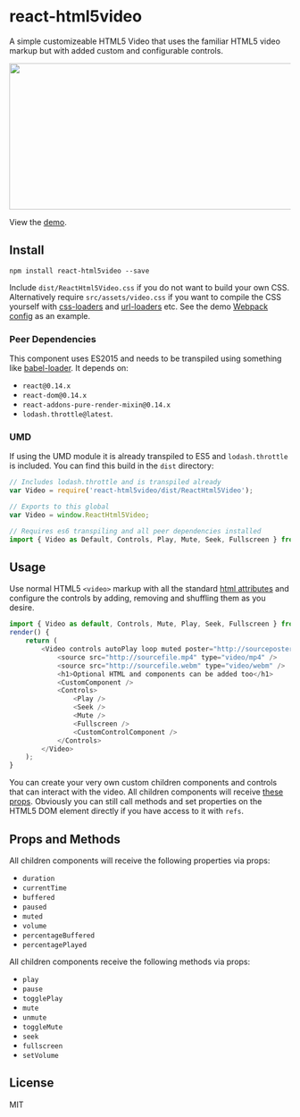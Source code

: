 # react-html5video

A simple customizeable HTML5 Video that uses the familiar HTML5 video markup but with added custom and configurable controls.

<img src="http://mderrick.github.io/react-html5video/example.png" align="center" height="262" width="633" />

View the [demo](http://mderrick.github.io/react-html5video/).

## Install

`npm install react-html5video --save`

Include `dist/ReactHtml5Video.css` if you do not want to build your own CSS. Alternatively require `src/assets/video.css` if you want to compile the CSS yourself with [css-loaders](https://github.com/webpack/css-loader) and [url-loaders](https://github.com/webpack/url-loader) etc. See the demo [Webpack config](https://github.com/mderrick/react-html5video/blob/master/demo/webpack.config.js) as an example.

### Peer Dependencies

This component uses ES2015 and needs to be transpiled using something like [babel-loader](https://github.com/babel/babel-loader). It depends on:
- `react@0.14.x`
- `react-dom@0.14.x`
- `react-addons-pure-render-mixin@0.14.x`
- `lodash.throttle@latest`.

### UMD

If using the UMD module it is already transpiled to ES5 and `lodash.throttle` is included. You can find this build in the `dist` directory:

```js
// Includes lodash.throttle and is transpiled already
var Video = require('react-html5video/dist/ReactHtml5Video');  
```

```js
// Exports to this global
var Video = window.ReactHtml5Video;
```

```js
// Requires es6 transpiling and all peer dependencies installed
import { Video as Default, Controls, Play, Mute, Seek, Fullscreen } from 'react-html5video';
```


## Usage

Use normal HTML5 `<video>` markup with all the standard [html attributes](https://developer.mozilla.org/en/docs/Web/HTML/Element/video) and configure the controls by adding, removing and shuffling them as you desire.

```js
import { Video as default, Controls, Mute, Play, Seek, Fullscreen } from 'react-html5video';
render() {
    return (
        <Video controls autoPlay loop muted poster="http://sourceposter.jpg">
            <source src="http://sourcefile.mp4" type="video/mp4" />
            <source src="http://sourcefile.webm" type="video/webm" />
            <h1>Optional HTML and components can be added too</h1>
            <CustomComponent />
            <Controls>
                <Play />
                <Seek />
                <Mute />
                <Fullscreen />
                <CustomControlComponent />
            </Controls>
        </Video>
    );
}
```

You can create your very own custom children components and controls that can interact with the video. All children components will receive [these props](#props-and-methods). Obviously you can still call methods and set properties on the HTML5 DOM element directly if you have access to it with `refs`.


## Props and Methods

All children components will receive the following properties via props:
- `duration`
- `currentTime`
- `buffered`
- `paused`
- `muted`
- `volume`
- `percentageBuffered`
- `percentagePlayed`

All children components receive the following methods via props:
- `play`
- `pause`
- `togglePlay`
- `mute`
- `unmute`
- `toggleMute`
- `seek`
- `fullscreen`
- `setVolume`


## License
MIT
